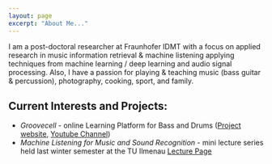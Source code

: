 ```yaml
---
layout: page
excerpt: "About Me..."
---
```


I am a post-doctoral researcher at Fraunhofer IDMT with a focus on applied research in music information retrieval & machine listening applying techniques from machine learning / deep learning and audio signal processing.
Also, I have a passion for playing & teaching music (bass guitar & percussion), photography, cooking, sport, and family.

## Current Interests and Projects:

- *Groovecell* - online Learning Platform for Bass and Drums ([Project website](http://groovecell.de/), [Youtube Channel](https://www.youtube.com/channel/UCG_MYElsQmKc4AJ7ounTKmA))
- *Machine Listening for Music and Sound Recognition* - mini lecture series held last winter semester at the TU Ilmenau [Lecture Page](https://machinelistening.github.io/)
